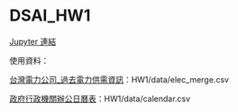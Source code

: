 # DSAI_HW1

[Jupyter 連結](https://nbviewer.jupyter.org/github/p61402/DSAI_HW1/blob/master/HW1/Encoder-Decoder%20LSTM%20with%20Multivariate%20Input.ipynb)

使用資料：

[台灣電力公司_過去電力供需資訊](https://data.gov.tw/dataset/19995)：HW1/data/elec_merge.csv

[政府行政機關辦公日曆表](https://data.gov.tw/dataset/26557)：HW1/data/calendar.csv
